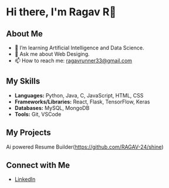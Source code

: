 # Hi there, I'm Ragav R👋

## About Me
- 🌱 I’m learning Artificial Intelligence and Data Science.
- 💬 Ask me about Web Desiging.
- 📫 How to reach me: ragavrunner33@gmail.com

## My Skills
- **Languages:** Python, Java, C, JavaScript, HTML, CSS
- **Frameworks/Libraries:** React, Flask, TensorFlow, Keras
- **Databases:** MySQL, MongoDB
- **Tools:** Git,  VSCode

## My Projects
Ai powered Resume Builder(https://github.com/RAGAV-24/shine)

## Connect with Me
- [LinkedIn](https://www.linkedin.com/in/ragav-r-bb9183308/)

